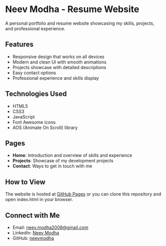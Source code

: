 # Neev Modha - Resume Website

A personal portfolio and resume website showcasing my skills, projects, and professional experience.

## Features

- Responsive design that works on all devices
- Modern and clean UI with smooth animations
- Projects showcase with detailed descriptions
- Easy contact options
- Professional experience and skills display

## Technologies Used

- HTML5
- CSS3
- JavaScript
- Font Awesome icons
- AOS (Animate On Scroll) library

## Pages

- **Home**: Introduction and overview of skills and experience
- **Projects**: Showcase of my development projects
- **Contact**: Ways to get in touch with me

## How to View

The website is hosted at [GitHub Pages](https://neevmodha.github.io) or you can clone this repository and open index.html in your browser.

## Connect with Me

- Email: neev.modha2008@gmail.com
- LinkedIn: [Neev Modha](https://www.linkedin.com/in/neevmodha)
- GitHub: [neevmodha](https://github.com/neevmodha) 